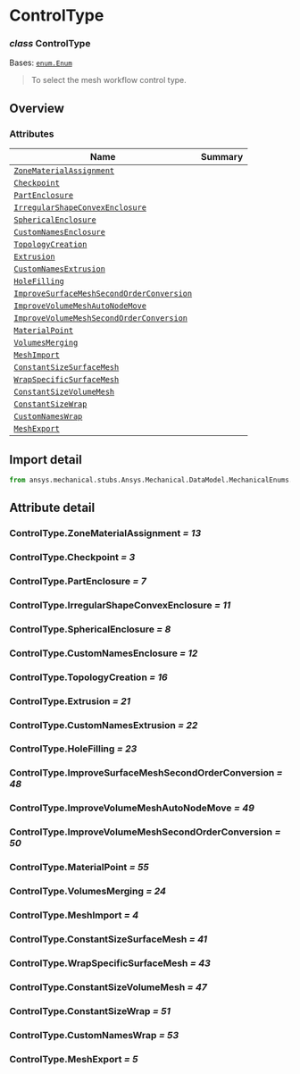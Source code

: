 <a id="controltype"></a>

# ControlType

<a id="ControlType"></a>

### *class* ControlType

Bases: [`enum.Enum`](https://docs.python.org/3/library/enum.html#enum.Enum)

> To select the mesh workflow control type.

> <!-- !! processed by numpydoc !! -->

<a id="overview"></a>

## Overview

### Attributes

| Name | Summary |
|---------------------------------------------------------------------------------------------------|----|
| [`ZoneMaterialAssignment`](#ControlType.ZoneMaterialAssignment)                                   |    |
| [`Checkpoint`](#ControlType.Checkpoint)                                                           |    |
| [`PartEnclosure`](#ControlType.PartEnclosure)                                                     |    |
| [`IrregularShapeConvexEnclosure`](#ControlType.IrregularShapeConvexEnclosure)                     |    |
| [`SphericalEnclosure`](#ControlType.SphericalEnclosure)                                           |    |
| [`CustomNamesEnclosure`](#ControlType.CustomNamesEnclosure)                                       |    |
| [`TopologyCreation`](#ControlType.TopologyCreation)                                               |    |
| [`Extrusion`](../../../../ACT/Automation/DesignModeler/Extrusion.md#Extrusion)                    |    |
| [`CustomNamesExtrusion`](#ControlType.CustomNamesExtrusion)                                       |    |
| [`HoleFilling`](#ControlType.HoleFilling)                                                         |    |
| [`ImproveSurfaceMeshSecondOrderConversion`](#ControlType.ImproveSurfaceMeshSecondOrderConversion) |    |
| [`ImproveVolumeMeshAutoNodeMove`](#ControlType.ImproveVolumeMeshAutoNodeMove)                     |    |
| [`ImproveVolumeMeshSecondOrderConversion`](#ControlType.ImproveVolumeMeshSecondOrderConversion)   |    |
| [`MaterialPoint`](#ControlType.MaterialPoint)                                                     |    |
| [`VolumesMerging`](#ControlType.VolumesMerging)                                                   |    |
| [`MeshImport`](#ControlType.MeshImport)                                                           |    |
| [`ConstantSizeSurfaceMesh`](#ControlType.ConstantSizeSurfaceMesh)                                 |    |
| [`WrapSpecificSurfaceMesh`](#ControlType.WrapSpecificSurfaceMesh)                                 |    |
| [`ConstantSizeVolumeMesh`](#ControlType.ConstantSizeVolumeMesh)                                   |    |
| [`ConstantSizeWrap`](#ControlType.ConstantSizeWrap)                                               |    |
| [`CustomNamesWrap`](#ControlType.CustomNamesWrap)                                                 |    |
| [`MeshExport`](#ControlType.MeshExport)                                                           |    |

<a id="import-detail"></a>

## Import detail

```python
from ansys.mechanical.stubs.Ansys.Mechanical.DataModel.MechanicalEnums.MeshWorkflow import ControlType
```

<a id="attribute-detail"></a>

## Attribute detail

<a id="ControlType.ZoneMaterialAssignment"></a>

### ControlType.ZoneMaterialAssignment *= 13*

<a id="ControlType.Checkpoint"></a>

### ControlType.Checkpoint *= 3*

<a id="ControlType.PartEnclosure"></a>

### ControlType.PartEnclosure *= 7*

<a id="ControlType.IrregularShapeConvexEnclosure"></a>

### ControlType.IrregularShapeConvexEnclosure *= 11*

<a id="ControlType.SphericalEnclosure"></a>

### ControlType.SphericalEnclosure *= 8*

<a id="ControlType.CustomNamesEnclosure"></a>

### ControlType.CustomNamesEnclosure *= 12*

<a id="ControlType.TopologyCreation"></a>

### ControlType.TopologyCreation *= 16*

<a id="ControlType.Extrusion"></a>

### ControlType.Extrusion *= 21*

<a id="ControlType.CustomNamesExtrusion"></a>

### ControlType.CustomNamesExtrusion *= 22*

<a id="ControlType.HoleFilling"></a>

### ControlType.HoleFilling *= 23*

<a id="ControlType.ImproveSurfaceMeshSecondOrderConversion"></a>

### ControlType.ImproveSurfaceMeshSecondOrderConversion *= 48*

<a id="ControlType.ImproveVolumeMeshAutoNodeMove"></a>

### ControlType.ImproveVolumeMeshAutoNodeMove *= 49*

<a id="ControlType.ImproveVolumeMeshSecondOrderConversion"></a>

### ControlType.ImproveVolumeMeshSecondOrderConversion *= 50*

<a id="ControlType.MaterialPoint"></a>

### ControlType.MaterialPoint *= 55*

<a id="ControlType.VolumesMerging"></a>

### ControlType.VolumesMerging *= 24*

<a id="ControlType.MeshImport"></a>

### ControlType.MeshImport *= 4*

<a id="ControlType.ConstantSizeSurfaceMesh"></a>

### ControlType.ConstantSizeSurfaceMesh *= 41*

<a id="ControlType.WrapSpecificSurfaceMesh"></a>

### ControlType.WrapSpecificSurfaceMesh *= 43*

<a id="ControlType.ConstantSizeVolumeMesh"></a>

### ControlType.ConstantSizeVolumeMesh *= 47*

<a id="ControlType.ConstantSizeWrap"></a>

### ControlType.ConstantSizeWrap *= 51*

<a id="ControlType.CustomNamesWrap"></a>

### ControlType.CustomNamesWrap *= 53*

<a id="ControlType.MeshExport"></a>

### ControlType.MeshExport *= 5*
